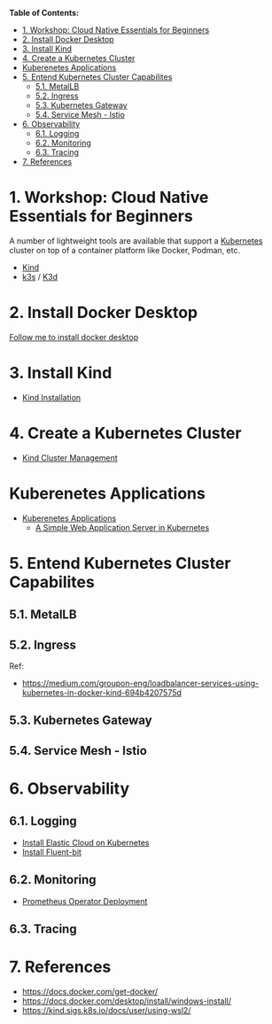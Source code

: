 **Table of Contents:**
- [1. Workshop: Cloud Native Essentials for Beginners](#1-workshop-cloud-native-essentials-for-beginners)
- [2. Install Docker Desktop](#2-install-docker-desktop)
- [3. Install Kind](#3-install-kind)
- [4. Create a Kubernetes Cluster](#4-create-a-kubernetes-cluster)
- [Kuberenetes Applications](#kuberenetes-applications)
- [5. Entend Kubernetes Cluster Capabilites](#5-entend-kubernetes-cluster-capabilites)
  - [5.1. MetalLB](#51-metallb)
  - [5.2. Ingress](#52-ingress)
  - [5.3. Kubernetes Gateway](#53-kubernetes-gateway)
  - [5.4. Service Mesh - Istio](#54-service-mesh---istio)
- [6. Observability](#6-observability)
  - [6.1. Logging](#61-logging)
  - [6.2. Monitoring](#62-monitoring)
  - [6.3. Tracing](#63-tracing)
- [7. References](#7-references)


# 1. Workshop: Cloud Native Essentials for Beginners

A number of lightweight tools are available that support a [Kubernetes](https://kubernetes.io/) cluster on top of a container platform like Docker, Podman, etc.

- [Kind](https://kind.sigs.k8s.io/)
- [k3s](https://k3s.io/) / [K3d](https://k3d.io/v5.6.3/)


# 2. Install Docker Desktop

[Follow me to install docker desktop](./installation/docker-desktop/install-docker-desktop.md)


# 3. Install Kind 

- [Kind Installation](./installation/kind/kind-installation.md)

# 4. Create a Kubernetes Cluster

- [Kind Cluster Management](./installation/kind/kind-cluster-management.md)


# Kuberenetes Applications
- [Kuberenetes Applications](./docs/kubernetes-applications/README.md)
  - [A Simple Web Application Server in Kubernetes](./docs/kubernetes-applications/first-simple-application/README.md)


# 5. Entend Kubernetes Cluster Capabilites

## 5.1. MetalLB

## 5.2. Ingress

Ref:
- https://medium.com/groupon-eng/loadbalancer-services-using-kubernetes-in-docker-kind-694b4207575d


## 5.3. Kubernetes Gateway

## 5.4. Service Mesh - Istio


# 6. Observability

## 6.1. Logging
- [Install Elastic Cloud on Kubernetes](./installation/elastic-cloud/elastic-cloud-kubernetes-installation.md)
- [Install Fluent-bit](./installation/fluent-bit/fluent-bit-installation.md)

## 6.2. Monitoring
- [Prometheus Operator Deployment](./installation/prometheus/prometheus-install.md)


## 6.3. Tracing






# 7. References
- https://docs.docker.com/get-docker/
- https://docs.docker.com/desktop/install/windows-install/
- https://kind.sigs.k8s.io/docs/user/using-wsl2/